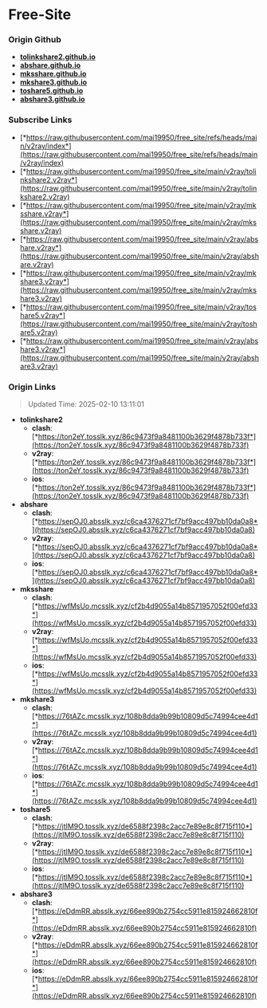 # Free-Site

### Origin Github

- [**tolinkshare2.github.io**](https://github.com/tolinkshare2/tolinkshare2.github.io)
- [**abshare.github.io**](https://github.com/abshare/abshare.github.io)
- [**mksshare.github.io**](https://github.com/mksshare/mksshare.github.io)
- [**mkshare3.github.io**](https://github.com/mkshare3/mkshare3.github.io)
- [**toshare5.github.io**](https://github.com/toshare5/toshare5.github.io)
- [**abshare3.github.io**](https://github.com/abshare3/abshare3.github.io)

### Subscribe Links

- [*https://raw.githubusercontent.com/mai19950/free_site/refs/heads/main/v2ray/index*](https://raw.githubusercontent.com/mai19950/free_site/refs/heads/main/v2ray/index)
- [*https://raw.githubusercontent.com/mai19950/free_site/main/v2ray/tolinkshare2.v2ray*](https://raw.githubusercontent.com/mai19950/free_site/main/v2ray/tolinkshare2.v2ray)
- [*https://raw.githubusercontent.com/mai19950/free_site/main/v2ray/mksshare.v2ray*](https://raw.githubusercontent.com/mai19950/free_site/main/v2ray/mksshare.v2ray)
- [*https://raw.githubusercontent.com/mai19950/free_site/main/v2ray/abshare.v2ray*](https://raw.githubusercontent.com/mai19950/free_site/main/v2ray/abshare.v2ray)
- [*https://raw.githubusercontent.com/mai19950/free_site/main/v2ray/mkshare3.v2ray*](https://raw.githubusercontent.com/mai19950/free_site/main/v2ray/mkshare3.v2ray)
- [*https://raw.githubusercontent.com/mai19950/free_site/main/v2ray/toshare5.v2ray*](https://raw.githubusercontent.com/mai19950/free_site/main/v2ray/toshare5.v2ray)
- [*https://raw.githubusercontent.com/mai19950/free_site/main/v2ray/abshare3.v2ray*](https://raw.githubusercontent.com/mai19950/free_site/main/v2ray/abshare3.v2ray)

### Origin Links

> Updated Time: 2025-02-10 13:11:01

- **tolinkshare2**
  - **clash**: [*https://ton2eY.tosslk.xyz/86c9473f9a8481100b3629f4878b733f*](https://ton2eY.tosslk.xyz/86c9473f9a8481100b3629f4878b733f)
  - **v2ray**: [*https://ton2eY.tosslk.xyz/86c9473f9a8481100b3629f4878b733f*](https://ton2eY.tosslk.xyz/86c9473f9a8481100b3629f4878b733f)
  - **ios**: [*https://ton2eY.tosslk.xyz/86c9473f9a8481100b3629f4878b733f*](https://ton2eY.tosslk.xyz/86c9473f9a8481100b3629f4878b733f)
- **abshare**
  - **clash**: [*https://sepOJ0.absslk.xyz/c6ca4376271cf7bf9acc497bb10da0a8*](https://sepOJ0.absslk.xyz/c6ca4376271cf7bf9acc497bb10da0a8)
  - **v2ray**: [*https://sepOJ0.absslk.xyz/c6ca4376271cf7bf9acc497bb10da0a8*](https://sepOJ0.absslk.xyz/c6ca4376271cf7bf9acc497bb10da0a8)
  - **ios**: [*https://sepOJ0.absslk.xyz/c6ca4376271cf7bf9acc497bb10da0a8*](https://sepOJ0.absslk.xyz/c6ca4376271cf7bf9acc497bb10da0a8)
- **mksshare**
  - **clash**: [*https://wfMsUo.mcsslk.xyz/cf2b4d9055a14b8571957052f00efd33*](https://wfMsUo.mcsslk.xyz/cf2b4d9055a14b8571957052f00efd33)
  - **v2ray**: [*https://wfMsUo.mcsslk.xyz/cf2b4d9055a14b8571957052f00efd33*](https://wfMsUo.mcsslk.xyz/cf2b4d9055a14b8571957052f00efd33)
  - **ios**: [*https://wfMsUo.mcsslk.xyz/cf2b4d9055a14b8571957052f00efd33*](https://wfMsUo.mcsslk.xyz/cf2b4d9055a14b8571957052f00efd33)
- **mkshare3**
  - **clash**: [*https://76tAZc.mcsslk.xyz/108b8dda9b99b10809d5c74994cee4d1*](https://76tAZc.mcsslk.xyz/108b8dda9b99b10809d5c74994cee4d1)
  - **v2ray**: [*https://76tAZc.mcsslk.xyz/108b8dda9b99b10809d5c74994cee4d1*](https://76tAZc.mcsslk.xyz/108b8dda9b99b10809d5c74994cee4d1)
  - **ios**: [*https://76tAZc.mcsslk.xyz/108b8dda9b99b10809d5c74994cee4d1*](https://76tAZc.mcsslk.xyz/108b8dda9b99b10809d5c74994cee4d1)
- **toshare5**
  - **clash**: [*https://jtIM9O.tosslk.xyz/de6588f2398c2acc7e89e8c8f715f110*](https://jtIM9O.tosslk.xyz/de6588f2398c2acc7e89e8c8f715f110)
  - **v2ray**: [*https://jtIM9O.tosslk.xyz/de6588f2398c2acc7e89e8c8f715f110*](https://jtIM9O.tosslk.xyz/de6588f2398c2acc7e89e8c8f715f110)
  - **ios**: [*https://jtIM9O.tosslk.xyz/de6588f2398c2acc7e89e8c8f715f110*](https://jtIM9O.tosslk.xyz/de6588f2398c2acc7e89e8c8f715f110)
- **abshare3**
  - **clash**: [*https://eDdmRR.absslk.xyz/66ee890b2754cc5911e815924662810f*](https://eDdmRR.absslk.xyz/66ee890b2754cc5911e815924662810f)
  - **v2ray**: [*https://eDdmRR.absslk.xyz/66ee890b2754cc5911e815924662810f*](https://eDdmRR.absslk.xyz/66ee890b2754cc5911e815924662810f)
  - **ios**: [*https://eDdmRR.absslk.xyz/66ee890b2754cc5911e815924662810f*](https://eDdmRR.absslk.xyz/66ee890b2754cc5911e815924662810f)
